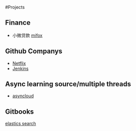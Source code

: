 #Projects

## Finance
- 小微贷款
[mifox](https://mifosforge.jira.com/wiki/display/MIFOSX/Mifos+X+Overview)


## Github Companys
- [Netflix](https://github.com/Netflix)
- [Jenkins](https://github.com/jenkinsci/)

## Async learning source/multiple threads
- [asyncloud]( https://github.com/alibaba/asyncload.git)

## Gitbooks
[elastics search](http://www.learnes.net/)
